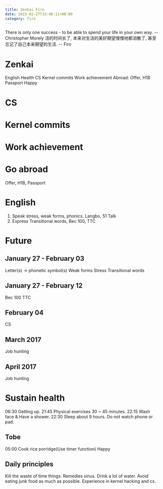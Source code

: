 ```yaml
---
title: Zenkai Firo
date: 2015-02-27T15:46:11+08:00 
category: firo
---
```

There is only one success - to be able to spend your life in your own way. --Christopher Morely
活的时间长了, 本来对生活的美好期望慢慢地都消散了, 甚至忘记了自己本来期望的生活. -- Firo

# Zenkai
English
Health
CS
Kernel commits
Work achievement
Abroad: Offer, H1B
Passport
Happy
# CS
# Kernel commits
# Work achievement
# Go abroad
Offer, H1B, Passport
# English
1. Speak
stress, weak forms, phonics.
Langbo, 51 Talk
2. Express
Transitional words, Bec 100, TTC



# Future
## January 27 - February 03
Letter(s) -> phonetic symbol(s)
Weak forms
Stress
Transitional words
## January 27 - February 12
Bec 100
TTC

## February 04
CS

## March 2017
Job hunting

## April 2017
Job hunting

# Sustain health
06:30 Getting up.
21:45 Physical exercises 30 ~ 45 minutes.
22:15 Wash face & Have a shower.
22:30 Sleep about 9 hours. Do not watch phone or pad.
## Tobe
05:00 Cook rice porridge(Use timer function)
Happy

## Daily principles
Kill the waste of time things.
Remedies sinus.
Drink a lot of water.
Avoid eating junk food as much as possible.
Experience in kernel hacking and cs.

